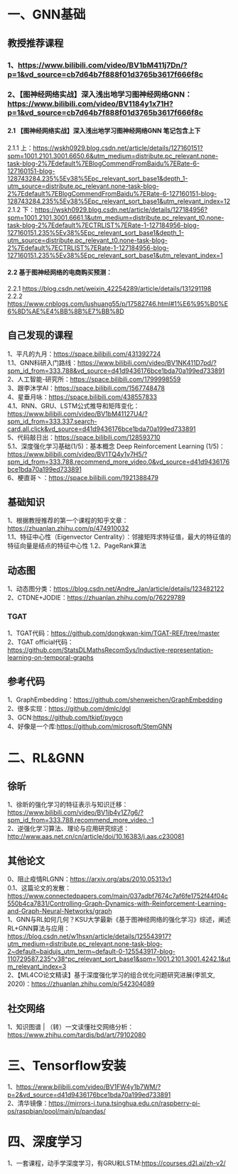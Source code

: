 # 一、GNN基础
## 教授推荐课程
### 1、https://www.bilibili.com/video/BV1bM411j7Dn/?p=1&vd_source=cb7d64b7f888f01d3765b3617f666f8c  
### 2、【图神经网络实战】深入浅出地学习图神经网络GNN：https://www.bilibili.com/video/BV1184y1x71H?p=1&vd_source=cb7d64b7f888f01d3765b3617f666f8c  
#### 2.1 【图神经网络实战】深入浅出地学习图神经网络GNN  笔记包含上下
2.1.1 上：https://wskh0929.blog.csdn.net/article/details/127160151?spm=1001.2101.3001.6650.6&utm_medium=distribute.pc_relevant.none-task-blog-2%7Edefault%7EBlogCommendFromBaidu%7ERate-6-127160151-blog-128743284.235%5Ev38%5Epc_relevant_sort_base1&depth_1-utm_source=distribute.pc_relevant.none-task-blog-2%7Edefault%7EBlogCommendFromBaidu%7ERate-6-127160151-blog-128743284.235%5Ev38%5Epc_relevant_sort_base1&utm_relevant_index=12  
2.1.2 下：https://wskh0929.blog.csdn.net/article/details/127184956?spm=1001.2101.3001.6661.1&utm_medium=distribute.pc_relevant_t0.none-task-blog-2%7Edefault%7ECTRLIST%7ERate-1-127184956-blog-127160151.235%5Ev38%5Epc_relevant_sort_base1&depth_1-utm_source=distribute.pc_relevant_t0.none-task-blog-2%7Edefault%7ECTRLIST%7ERate-1-127184956-blog-127160151.235%5Ev38%5Epc_relevant_sort_base1&utm_relevant_index=1  
#### 2.2 基于图神经网络的电商购买预测：   
2.2.1 https://blog.csdn.net/weixin_42254289/article/details/131291198   
2.2.2 https://www.cnblogs.com/lushuang55/p/17582746.html#1%E6%95%B0%E6%8D%AE%E4%BB%8B%E7%BB%8D  
## 自己发现的课程
1、平凡的九月：https://space.bilibili.com/431392724  
1.1、GNN科研入门路线：https://www.bilibili.com/video/BV1NK411D7pd/?spm_id_from=333.788&vd_source=d41d9436176bce1bda70a199ed733891  
2、人工智能-研究所：https://space.bilibili.com/1799998559  
3、跟李沐学AI：https://space.bilibili.com/1567748478  
4、星垂月咏：https://space.bilibili.com/438557833  
4.1、RNN、GRU、LSTM公式推导和矩阵变化：https://www.bilibili.com/video/BV1bM41127U4/?spm_id_from=333.337.search-card.all.click&vd_source=d41d9436176bce1bda70a199ed733891  
5、代码敲日出：https://space.bilibili.com/128593710  
5.1、深度强化学习基础(1/5)：基本概念 Deep Reinforcement Learning (1/5)：https://www.bilibili.com/video/BV1TQ4y1v7H5/?spm_id_from=333.788.recommend_more_video.0&vd_source=d41d9436176bce1bda70a199ed733891  
6、梗直哥丶：https://space.bilibili.com/1921388479  
## 基础知识  
1、根据教授推荐的第一个课程的知乎文章：https://zhuanlan.zhihu.com/p/474910032  
1.1、特征中心性（Eigenvector Centrality）：邻接矩阵求特征值，最大的特征值的特征向量是结点的特征中心性
1.2、PageRank算法

## 动态图
1、动态图分类：https://blog.csdn.net/Andre_Jan/article/details/123482122  
2、CTDNE+JODIE：https://zhuanlan.zhihu.com/p/76229789  
### TGAT
1、TGAT代码：https://github.com/dongkwan-kim/TGAT-REF/tree/master  
2、TGAT official代码：https://github.com/StatsDLMathsRecomSys/Inductive-representation-learning-on-temporal-graphs  

## 参考代码
1、GraphEmbedding：https://github.com/shenweichen/GraphEmbedding  
2、很多实现：https://github.com/dmlc/dgl  
3、GCN:https://github.com/tkipf/pygcn  
4、好像是一个库:https://github.com/microsoft/StemGNN

# 二、RL&GNN 
## 徐昕  
1、徐昕的强化学习的特征表示与知识迁移： https://www.bilibili.com/video/BV1ib4y1Z7g6/?spm_id_from=333.788.recommend_more_video.-1  
2、逆强化学习算法、理论与应用研究综述： http://www.aas.net.cn/cn/article/doi/10.16383/j.aas.c230081  

## 其他论文
0、阻止疫情RLGNN：https://arxiv.org/abs/2010.05313v1  
0.1、这篇论文的发散：https://www.connectedpapers.com/main/037adbf7674c7af6fe1752f44f04c550b4ca7831/Controlling-Graph-Dynamics-with-Reinforcement-Learning-and-Graph-Neural-Networks/graph  
1、GNN与RL如何几何？KSU大学最新《基于图神经网络的强化学习》综述，阐述RL+GNN算法与应用：https://blog.csdn.net/w1hsxn/article/details/125543917?utm_medium=distribute.pc_relevant.none-task-blog-2~default~baidujs_utm_term~default-0-125543917-blog-110729587.235^v38^pc_relevant_sort_base1&spm=1001.2101.3001.4242.1&utm_relevant_index=3  
2、【ML4CO论文精读】基于深度强化学习的组合优化问题研究进展(李凯文, 2020)：https://zhuanlan.zhihu.com/p/542304089 

## 社交网络
1、知识图谱 | （转）一文读懂社交网络分析： https://www.zhihu.com/tardis/bd/art/79102080  

# 三、Tensorflow安装
1、https://www.bilibili.com/video/BV1FW4y1b7WM/?p=2&vd_source=d41d9436176bce1bda70a199ed733891  
2、清华镜像：https://mirrors-i.tuna.tsinghua.edu.cn/raspberry-pi-os/raspbian/pool/main/p/pandas/  

# 四、深度学习
1、一套课程，动手学深度学习，有GRU和LSTM:https://courses.d2l.ai/zh-v2/  
